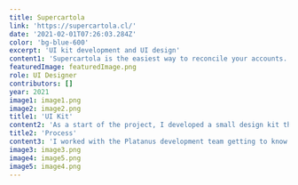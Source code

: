```yaml
---
title: Supercartola
link: 'https://supercartola.cl/'
date: '2021-02-01T07:26:03.284Z'
color: 'bg-blue-600'
excerpt: 'UI kit development and UI design'
content1: 'Supercartola is the easiest way to reconcile your accounts. Check your daily transactions in a reliable way and a unified card of all your banks. You can filter all your transactions in the accounts you add to make your finances simpler.'
featuredImage: featuredImage.png
role: UI Designer
contributors: []
year: 2021
image1: image1.png
image2: image2.png
title1: 'UI Kit'
content2: 'As a start of the project, I developed a small design kit that would allow me to maintain visual consistency in all views of the application. It contemplated the foundations, typography, and colors for all the components that would be used.'
title2: 'Process'
content3: 'I worked with the Platanus development team getting to know the functionalities and requirements of the product. I proposed solutions to complex problems such as handling multiple filters and customization of views while taking care of the user experience. I designed and implemented in the views all the user flow, from data visualization to account configuration.'
image3: image3.png
image4: image5.png
image5: image4.png
---
```

